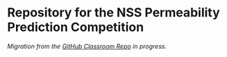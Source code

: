 # Repository for the NSS Permeability Prediction Competition

*Migration from the [GitHub Classroom Repo](https://github.com/nss-data-science-cohort-4/kaggle-data-savvy-rocks) in progress.*